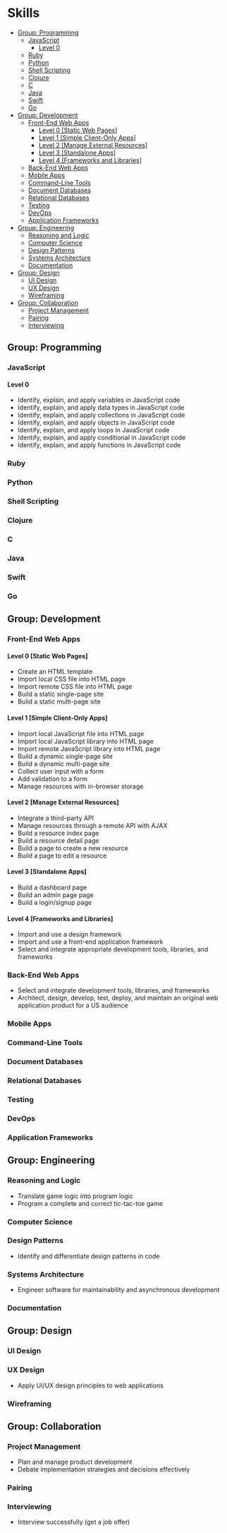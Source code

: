 # Skills

<!-- TOC depthFrom:2 depthTo:6 withLinks:1 updateOnSave:1 orderedList:0 -->

- [Group: Programming](#group-programming)
	- [JavaScript](#javascript)
		- [Level 0](#level-0)
	- [Ruby](#ruby)
	- [Python](#python)
	- [Shell Scripting](#shell-scripting)
	- [Clojure](#clojure)
	- [C](#c)
	- [Java](#java)
	- [Swift](#swift)
	- [Go](#go)
- [Group: Development](#group-development)
	- [Front-End Web Apps](#front-end-web-apps)
		- [Level 0 [Static Web Pages]](#level-0-static-web-pages)
		- [Level 1 [Simple Client-Only Apps]](#level-1-simple-client-only-apps)
		- [Level 2 [Manage External Resources]](#level-2-manage-external-resources)
		- [Level 3 [Standalone Apps]](#level-3-standalone-apps)
		- [Level 4 [Frameworks and Libraries]](#level-4-frameworks-and-libraries)
	- [Back-End Web Apps](#back-end-web-apps)
	- [Mobile Apps](#mobile-apps)
	- [Command-Line Tools](#command-line-tools)
	- [Document Databases](#document-databases)
	- [Relational Databases](#relational-databases)
	- [Testing](#testing)
	- [DevOps](#devops)
	- [Application Frameworks](#application-frameworks)
- [Group: Engineering](#group-engineering)
	- [Reasoning and Logic](#reasoning-and-logic)
	- [Computer Science](#computer-science)
	- [Design Patterns](#design-patterns)
	- [Systems Architecture](#systems-architecture)
	- [Documentation](#documentation)
- [Group: Design](#group-design)
	- [UI Design](#ui-design)
	- [UX Design](#ux-design)
	- [Wireframing](#wireframing)
- [Group: Collaboration](#group-collaboration)
	- [Project Management](#project-management)
	- [Pairing](#pairing)
	- [Interviewing](#interviewing)

<!-- /TOC -->

## Group: Programming

### JavaScript

#### Level 0
- Identify, explain, and apply variables in JavaScript code
- Identify, explain, and apply data types in JavaScript code
- Identify, explain, and apply collections in JavaScript code
- Identify, explain, and apply objects in JavaScript code
- Identify, explain, and apply loops in JavaScript code
- Identify, explain, and apply conditional in JavaScript code
- Identify, explain, and apply functions in JavaScript code

### Ruby

### Python

### Shell Scripting

### Clojure

### C

### Java

### Swift

### Go

## Group: Development

### Front-End Web Apps

#### Level 0 [Static Web Pages]
- Create an HTML template
- Import local CSS file into HTML page
- Import remote CSS file into HTML page
- Build a static single-page site
- Build a static multi-page site

#### Level 1 [Simple Client-Only Apps]
- Import local JavaScript file into HTML page
- Import local JavaScript library into HTML page
- Import remote JavaScript library into HTML page
- Build a dynamic single-page site
- Build a dynamic multi-page site
- Collect user input with a form
- Add validation to a form
- Manage resources with in-browser storage

#### Level 2 [Manage External Resources]
- Integrate a third-party API
- Manage resources through a remote API with AJAX
- Build a resource index page
- Build a resource detail page
- Build a page to create a new resource
- Build a page to edit a resource

#### Level 3 [Standalone Apps]
- Build a dashboard page
- Build an admin page page
- Build a login/signup page

#### Level 4 [Frameworks and Libraries]
- Import and use a design framework
- Import and use a front-end application framework
- Select and integrate appropriate development tools, libraries, and frameworks

### Back-End Web Apps
- Select and integrate development tools, libraries, and frameworks
- Architect, design, develop, test, deploy, and maintain an original web application product for a US audience

### Mobile Apps

### Command-Line Tools

### Document Databases

### Relational Databases

### Testing

### DevOps

### Application Frameworks

## Group: Engineering

### Reasoning and Logic
- Translate game logic into program logic
- Program a complete and correct tic-tac-toe game

### Computer Science

### Design Patterns
- Identify and differentiate design patterns in code

### Systems Architecture
- Engineer software for maintainability and asynchronous development

### Documentation

## Group: Design

### UI Design

### UX Design

- Apply UI/UX design principles to web applications

### Wireframing

## Group: Collaboration

### Project Management

- Plan and manage product development
- Debate implementation strategies and decisions effectively

### Pairing

### Interviewing

- Interview successfully (get a job offer)
